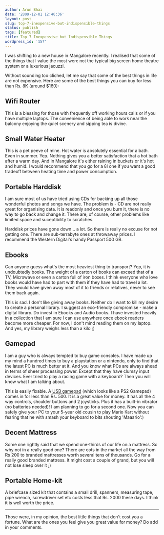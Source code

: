 ```yaml
---
author: Arun Bhai
date: '2009-12-01 12:40:36'
layout: post
slug: top-7-inexpensive-but-indispensible-things
status: publish
tags: [featured]
title: Top 7 Inexpensive but Indispensible Things
wordpress_id: '157'
---
```


I was shifting to a new house in Mangalore recently. I realised that some of the things that I value the most were not the typical big screen home theatre system or a luxurious jacuzzi.


Without sounding too cliched, let me say that some of the best things in life are not expensive. Here are some of the best things you can buy for less than Rs. 8K (around $160):


## Wifi Router



This is a blessing for those with frequently off working hours calls or if you have multiple laptops. The convenience of being able to work near the balcony enjoying the quiet scenery and sipping tea is divine.


## Small Water Heater



This is a pet peeve of mine. Hot water is absolutely essential for a bath. Even in summer. Yep. Nothing gives you a better satisfaction that a hot bath after a warm day. And in Mangalore it's either raining in buckets or it's hot and humid. I would recommend that you go for a 8l one if you want a good tradeoff between heating time and power consumption.


## Portable Harddisk



I am sure most of us have tried using CDs for backing up all those wonderful photos and songs we have. The problem is - CD are not really great for organising data. It is readonly and once you burn it, there is no way to go back and change it. There are, of course, other problems like limited space
and suceptibility to scratches.


Harddisk prices have gone down... a lot. So there is really no excuse for not getting one. There are sub-terrabyte ones at throwaway prices. I recommend the Western Digital's handy Passport 500 GB.


## Ebooks



Can anyone guess what's the most heaviest thing to transport? Yep, it is undoubtedly books. The weight of a carton of books can exceed that of a TV, Microwave or even a carton full of iron boxes. I think everyone who love books would have had to part with them if they have had to travel a lot. They would have given away most of it to friends or relatives, never to see them back again.

This is sad. I don't like giving away books. Neither do I want to kill my desire to create a personal library. I suggest an eco-friendly compromise - make a digital library. Do invest in Ebooks and Audio books. I have invested heavily in a collection that I am sure I can use anywhere once ebook readers
become more cheaper. For now, I don't mind reading them on my laptop. And yes, my library weighs less than a kilo ;)


## Gamepad



I am a guy who is always tempted to buy game consoles. I have made up my mind a hundred times to buy a playstation or a nintendo, only to find that the latest PC is much better at it. And you know what PCs are always ahead in terms of sheer processing power. Except that they have clumsy input devices. Ever tried to play a racing game with a keyboard? Then you will know what I am talking about.


This is easily fixable. A [USB gamepad][gamepad] (which looks like a PS2 Gamepad) comes in for less than Rs. 500. It is a great value for money. It has all the 4 way controls, shoulder buttons and 2 joysticks. Plus it has a built-in vibrator (no batteries needed)! I am planning to go for a second one. Now you can safely give your PC to your 5-year old cousin to play Mario Kart without fearing that he with smash your keyboard to bits shouting 'Maaario':)


   [gamepad]: http://www.arunrocks.com/blog/archives/2008/01/24/gamepad-brings-new-life-to-emulated-games/ (Full review of a Chinese gamepad available in India)

## Decent Mattress

Some one rightly said that we spend one-thirds of our life on a mattress. So why not in a really good one? There are cots in the market all the way from Rs 200 to branded mattresses worth several tens of thousands. Go for a really good branded mattress. It might cost a couple of grand, but you will not lose sleep over it ;)


## Portable Home-kit

A briefcase sized kit that contains a small drill, spanners, measuring tape, pipe wrench, screwdriver set etc costs less that Rs. 2000 these days. I think it is well worth the price.

* * *

Those were, in my opinion, the best little things that don't cost you a fortune. What are the ones you feel give you great value for money? Do add in your comments.
